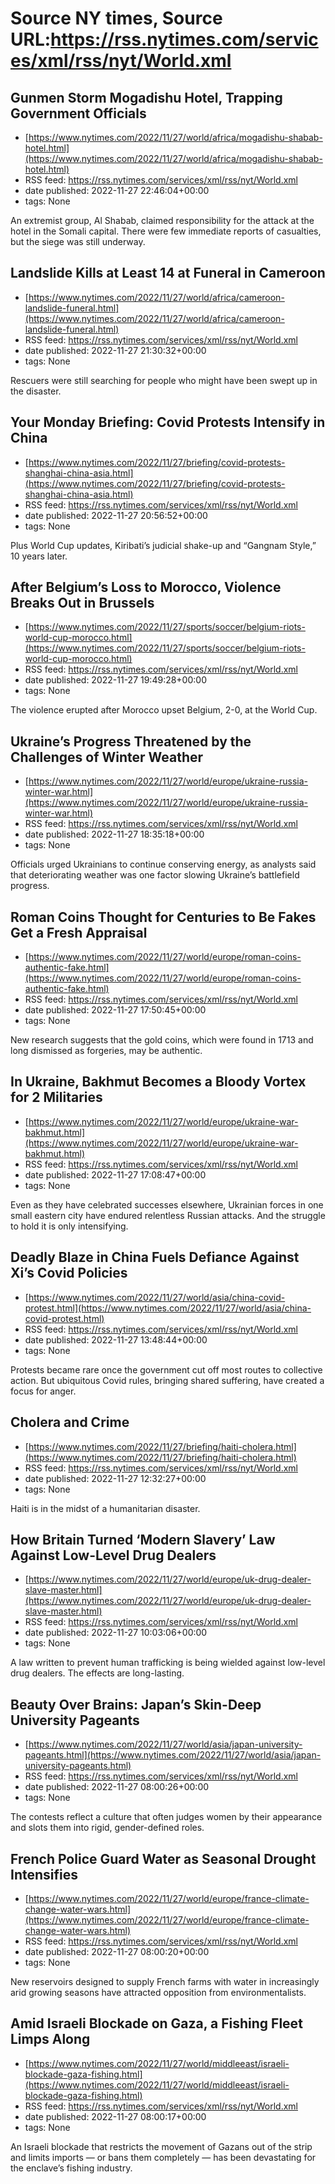 # Source NY times, Source URL:https://rss.nytimes.com/services/xml/rss/nyt/World.xml

## Gunmen Storm Mogadishu Hotel, Trapping Government Officials
 - [https://www.nytimes.com/2022/11/27/world/africa/mogadishu-shabab-hotel.html](https://www.nytimes.com/2022/11/27/world/africa/mogadishu-shabab-hotel.html)
 - RSS feed: https://rss.nytimes.com/services/xml/rss/nyt/World.xml
 - date published: 2022-11-27 22:46:04+00:00
 - tags: None

An extremist group, Al Shabab, claimed responsibility for the attack at the hotel in the Somali capital. There were few immediate reports of casualties, but the siege was still underway.

## Landslide Kills at Least 14 at Funeral in Cameroon
 - [https://www.nytimes.com/2022/11/27/world/africa/cameroon-landslide-funeral.html](https://www.nytimes.com/2022/11/27/world/africa/cameroon-landslide-funeral.html)
 - RSS feed: https://rss.nytimes.com/services/xml/rss/nyt/World.xml
 - date published: 2022-11-27 21:30:32+00:00
 - tags: None

Rescuers were still searching for people who might have been swept up in the disaster.

## Your Monday Briefing: Covid Protests Intensify in China
 - [https://www.nytimes.com/2022/11/27/briefing/covid-protests-shanghai-china-asia.html](https://www.nytimes.com/2022/11/27/briefing/covid-protests-shanghai-china-asia.html)
 - RSS feed: https://rss.nytimes.com/services/xml/rss/nyt/World.xml
 - date published: 2022-11-27 20:56:52+00:00
 - tags: None

Plus World Cup updates, Kiribati’s judicial shake-up and “Gangnam Style,” 10 years later.

## After Belgium’s Loss to Morocco, Violence Breaks Out in Brussels
 - [https://www.nytimes.com/2022/11/27/sports/soccer/belgium-riots-world-cup-morocco.html](https://www.nytimes.com/2022/11/27/sports/soccer/belgium-riots-world-cup-morocco.html)
 - RSS feed: https://rss.nytimes.com/services/xml/rss/nyt/World.xml
 - date published: 2022-11-27 19:49:28+00:00
 - tags: None

The violence erupted after Morocco upset Belgium, 2-0, at the World Cup.

## Ukraine’s Progress Threatened by the Challenges of Winter Weather
 - [https://www.nytimes.com/2022/11/27/world/europe/ukraine-russia-winter-war.html](https://www.nytimes.com/2022/11/27/world/europe/ukraine-russia-winter-war.html)
 - RSS feed: https://rss.nytimes.com/services/xml/rss/nyt/World.xml
 - date published: 2022-11-27 18:35:18+00:00
 - tags: None

Officials urged Ukrainians to continue conserving energy, as analysts said that deteriorating weather was one factor slowing Ukraine’s battlefield progress.

## Roman Coins Thought for Centuries to Be Fakes Get a Fresh Appraisal
 - [https://www.nytimes.com/2022/11/27/world/europe/roman-coins-authentic-fake.html](https://www.nytimes.com/2022/11/27/world/europe/roman-coins-authentic-fake.html)
 - RSS feed: https://rss.nytimes.com/services/xml/rss/nyt/World.xml
 - date published: 2022-11-27 17:50:45+00:00
 - tags: None

New research suggests that the gold coins, which were found in 1713 and long dismissed as forgeries, may be authentic.

## In Ukraine, Bakhmut Becomes a Bloody Vortex for 2 Militaries
 - [https://www.nytimes.com/2022/11/27/world/europe/ukraine-war-bakhmut.html](https://www.nytimes.com/2022/11/27/world/europe/ukraine-war-bakhmut.html)
 - RSS feed: https://rss.nytimes.com/services/xml/rss/nyt/World.xml
 - date published: 2022-11-27 17:08:47+00:00
 - tags: None

Even as they have celebrated successes elsewhere, Ukrainian forces in one small eastern city have endured relentless Russian attacks. And the struggle to hold it is only intensifying.

## Deadly Blaze in China Fuels Defiance Against Xi’s Covid Policies
 - [https://www.nytimes.com/2022/11/27/world/asia/china-covid-protest.html](https://www.nytimes.com/2022/11/27/world/asia/china-covid-protest.html)
 - RSS feed: https://rss.nytimes.com/services/xml/rss/nyt/World.xml
 - date published: 2022-11-27 13:48:44+00:00
 - tags: None

Protests became rare once the government cut off most routes to collective action. But ubiquitous Covid rules, bringing shared suffering, have created a focus for anger.

## Cholera and Crime
 - [https://www.nytimes.com/2022/11/27/briefing/haiti-cholera.html](https://www.nytimes.com/2022/11/27/briefing/haiti-cholera.html)
 - RSS feed: https://rss.nytimes.com/services/xml/rss/nyt/World.xml
 - date published: 2022-11-27 12:32:27+00:00
 - tags: None

Haiti is in the midst of a humanitarian disaster.

## ​How Britain Turned ‘Modern Slavery’ Law Against Low-Level Drug Dealers
 - [https://www.nytimes.com/2022/11/27/world/europe/uk-drug-dealer-slave-master.html](https://www.nytimes.com/2022/11/27/world/europe/uk-drug-dealer-slave-master.html)
 - RSS feed: https://rss.nytimes.com/services/xml/rss/nyt/World.xml
 - date published: 2022-11-27 10:03:06+00:00
 - tags: None

A law written to prevent human trafficking is being wielded against low-level drug dealers. The effects are long-lasting.

## Beauty Over Brains: Japan’s Skin-Deep University Pageants
 - [https://www.nytimes.com/2022/11/27/world/asia/japan-university-pageants.html](https://www.nytimes.com/2022/11/27/world/asia/japan-university-pageants.html)
 - RSS feed: https://rss.nytimes.com/services/xml/rss/nyt/World.xml
 - date published: 2022-11-27 08:00:26+00:00
 - tags: None

The contests reflect a culture that often judges women by their appearance and slots them into rigid, gender-defined roles.

## French Police Guard Water as Seasonal Drought Intensifies
 - [https://www.nytimes.com/2022/11/27/world/europe/france-climate-change-water-wars.html](https://www.nytimes.com/2022/11/27/world/europe/france-climate-change-water-wars.html)
 - RSS feed: https://rss.nytimes.com/services/xml/rss/nyt/World.xml
 - date published: 2022-11-27 08:00:20+00:00
 - tags: None

New reservoirs designed to supply French farms with water in increasingly arid growing seasons have attracted opposition from environmentalists.

## Amid Israeli Blockade on Gaza, a Fishing Fleet Limps Along
 - [https://www.nytimes.com/2022/11/27/world/middleeast/israeli-blockade-gaza-fishing.html](https://www.nytimes.com/2022/11/27/world/middleeast/israeli-blockade-gaza-fishing.html)
 - RSS feed: https://rss.nytimes.com/services/xml/rss/nyt/World.xml
 - date published: 2022-11-27 08:00:17+00:00
 - tags: None

An Israeli blockade that restricts the movement of Gazans out of the strip and limits imports — or bans them completely — has been devastating for the enclave’s fishing industry.
